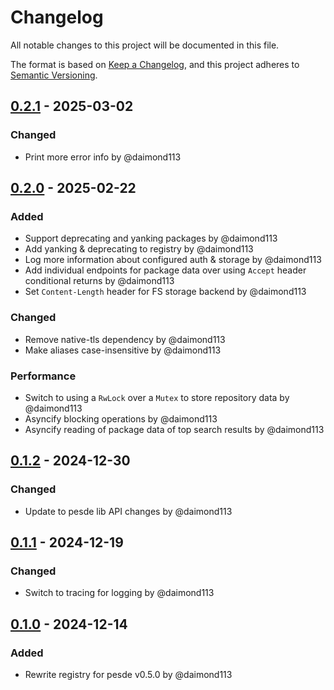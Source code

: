 # Changelog

All notable changes to this project will be documented in this file.

The format is based on [Keep a Changelog](https://keepachangelog.com/en/1.0.0/),
and this project adheres to [Semantic Versioning](https://semver.org/spec/v2.0.0.html).

## [0.2.1] - 2025-03-02
### Changed
- Print more error info by @daimond113

## [0.2.0] - 2025-02-22
### Added
- Support deprecating and yanking packages by @daimond113
- Add yanking & deprecating to registry by @daimond113
- Log more information about configured auth & storage by @daimond113
- Add individual endpoints for package data over using `Accept` header conditional returns by @daimond113
- Set `Content-Length` header for FS storage backend by @daimond113

### Changed
- Remove native-tls dependency by @daimond113
- Make aliases case-insensitive by @daimond113

### Performance
- Switch to using a `RwLock` over a `Mutex` to store repository data by @daimond113
- Asyncify blocking operations by @daimond113
- Asyncify reading of package data of top search results by @daimond113

## [0.1.2] - 2024-12-30
### Changed
- Update to pesde lib API changes by @daimond113

## [0.1.1] - 2024-12-19
### Changed
- Switch to tracing for logging by @daimond113

## [0.1.0] - 2024-12-14
### Added
- Rewrite registry for pesde v0.5.0 by @daimond113

[0.2.1]: https://github.com/daimond113/pesde/compare/v0.6.0%2Bregistry.0.2.0..v0.6.0%2Bregistry.0.2.1
[0.2.0]: https://github.com/daimond113/pesde/compare/v0.5.3%2Bregistry.0.1.2..v0.6.0%2Bregistry.0.2.0
[0.1.2]: https://github.com/daimond113/pesde/compare/v0.5.2%2Bregistry.0.1.1..v0.5.3%2Bregistry.0.1.2
[0.1.1]: https://github.com/daimond113/pesde/compare/v0.5.1%2Bregistry.0.1.0..v0.5.2%2Bregistry.0.1.1
[0.1.0]: https://github.com/daimond113/pesde/compare/v0.4.7..v0.5.0%2Bregistry.0.1.0
